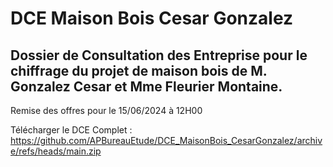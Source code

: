 # DCE Maison Bois Cesar Gonzalez
## Dossier de Consultation des Entreprise pour le chiffrage du projet de maison bois de M. Gonzalez Cesar et Mme Fleurier Montaine.

Remise des offres pour le 15/06/2024 à 12H00

Télécharger le DCE Complet : https://github.com/APBureauEtude/DCE_MaisonBois_CesarGonzalez/archive/refs/heads/main.zip
